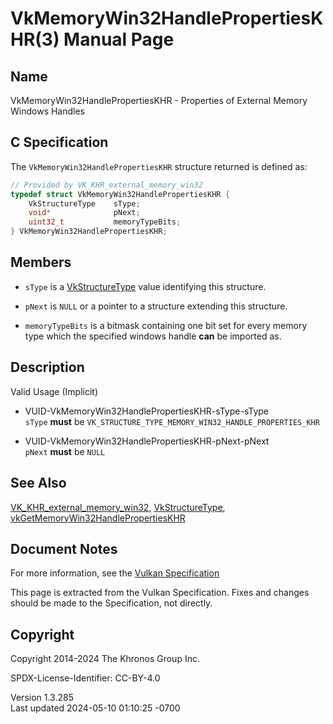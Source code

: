 # VkMemoryWin32HandlePropertiesKHR(3) Manual Page

## Name

VkMemoryWin32HandlePropertiesKHR - Properties of External Memory Windows
Handles



## <a href="#_c_specification" class="anchor"></a>C Specification

The `VkMemoryWin32HandlePropertiesKHR` structure returned is defined as:

``` c
// Provided by VK_KHR_external_memory_win32
typedef struct VkMemoryWin32HandlePropertiesKHR {
    VkStructureType    sType;
    void*              pNext;
    uint32_t           memoryTypeBits;
} VkMemoryWin32HandlePropertiesKHR;
```

## <a href="#_members" class="anchor"></a>Members

- `sType` is a [VkStructureType](https://registry.khronos.org/vulkan/specs/1.3-extensions/man/html/VkStructureType.html) value identifying
  this structure.

- `pNext` is `NULL` or a pointer to a structure extending this
  structure.

- `memoryTypeBits` is a bitmask containing one bit set for every memory
  type which the specified windows handle **can** be imported as.

## <a href="#_description" class="anchor"></a>Description

Valid Usage (Implicit)

- <a href="#VUID-VkMemoryWin32HandlePropertiesKHR-sType-sType"
  id="VUID-VkMemoryWin32HandlePropertiesKHR-sType-sType"></a>
  VUID-VkMemoryWin32HandlePropertiesKHR-sType-sType  
  `sType` **must** be
  `VK_STRUCTURE_TYPE_MEMORY_WIN32_HANDLE_PROPERTIES_KHR`

- <a href="#VUID-VkMemoryWin32HandlePropertiesKHR-pNext-pNext"
  id="VUID-VkMemoryWin32HandlePropertiesKHR-pNext-pNext"></a>
  VUID-VkMemoryWin32HandlePropertiesKHR-pNext-pNext  
  `pNext` **must** be `NULL`

## <a href="#_see_also" class="anchor"></a>See Also

[VK_KHR_external_memory_win32](https://registry.khronos.org/vulkan/specs/1.3-extensions/man/html/VK_KHR_external_memory_win32.html),
[VkStructureType](https://registry.khronos.org/vulkan/specs/1.3-extensions/man/html/VkStructureType.html),
[vkGetMemoryWin32HandlePropertiesKHR](https://registry.khronos.org/vulkan/specs/1.3-extensions/man/html/vkGetMemoryWin32HandlePropertiesKHR.html)

## <a href="#_document_notes" class="anchor"></a>Document Notes

For more information, see the <a
href="https://registry.khronos.org/vulkan/specs/1.3-extensions/html/vkspec.html#VkMemoryWin32HandlePropertiesKHR"
target="_blank" rel="noopener">Vulkan Specification</a>

This page is extracted from the Vulkan Specification. Fixes and changes
should be made to the Specification, not directly.

## <a href="#_copyright" class="anchor"></a>Copyright

Copyright 2014-2024 The Khronos Group Inc.

SPDX-License-Identifier: CC-BY-4.0

Version 1.3.285  
Last updated 2024-05-10 01:10:25 -0700
